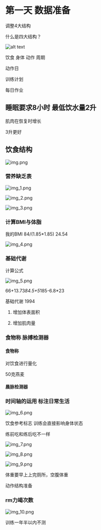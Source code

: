 # 第一天 数据准备

调整4大结构

什么是四大结构？

![alt text](image.png)

饮食 身体 动作 周期

动作日

训练计划

每日作业

## 睡眠要求8小时 最低饮水量2升

肌肉在恢复时增长

3升更好

## 饮食结构

![img.png](img.png)

### 营养缺乏表

![img_1.png](img_1.png)

![img_2.png](img_2.png)

![img_3.png](img_3.png)

### 计算BMI与体脂

我的BMI
84/(1.85*1.85)
24.54

![img_4.png](img_4.png)


### 基础代谢

计算公式

![img_5.png](img_5.png)

66+13.73*84.5+5*185-6.8*23

基础代谢 1994

1. 增加体表面积

2. 增加肌肉量

### 食物称 脉搏检测器

#### 食物称

对饮食进行量化

50克燕麦

#### 晨脉检测器

### 时间轴的运用 标注日常生活

![img_6.png](img_6.png)

饮食参考标志 训练会直接影响身体状态

练前吃和练后吃不一样

![img_7.png](img_7.png)

![img_8.png](img_8.png)

![img_9.png](img_9.png)

体重要早上上完厕所，空腹体重

动作结构准备

### rm力竭次数

![img_10.png](img_10.png)

训练一年半以内不测

